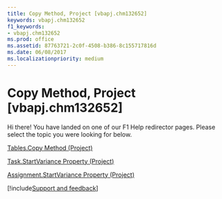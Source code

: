 ```yaml
---
title: Copy Method, Project [vbapj.chm132652]
keywords: vbapj.chm132652
f1_keywords:
- vbapj.chm132652
ms.prod: office
ms.assetid: 87763721-2c0f-4508-b386-8c155717816d
ms.date: 06/08/2017
ms.localizationpriority: medium
---
```



# Copy Method, Project [vbapj.chm132652]

Hi there! You have landed on one of our F1 Help redirector pages. Please select the topic you were looking for below.

[Tables.Copy Method (Project)](https://msdn.microsoft.com/library/dfc2f25b-e60c-ef25-9e7c-2808ce76a4ba%28Office.15%29.aspx)

[Task.StartVariance Property (Project)](https://msdn.microsoft.com/library/8ec7f5c9-62c4-36fd-d245-4a2bf21fd7bd%28Office.15%29.aspx)

[Assignment.StartVariance Property (Project)](https://msdn.microsoft.com/library/080f4dea-76aa-5438-e44a-ab71732b30b1%28Office.15%29.aspx)

[!include[Support and feedback](~/includes/feedback-boilerplate.md)]